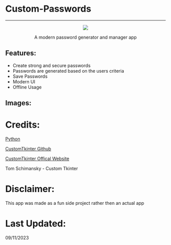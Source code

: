 # Custom-Passwords

---

<div align="center">
  <img src="https://i.imgur.com/XgHLX9m.png" />
  <p align="center"> A modern password generator and manager app </p>
</div>


## Features:

- Create strong and secure passwords
- Passwords are generated based on the users criteria
- Save Passwords
- Modern UI
- Offline Usage

## Images:


# Credits:

[Python](https://www.python.org/)

[CustomTkinter Github](https://github.com/TomSchimansky/CustomTkinter "CustomTkinter")

[CustomTkinter Offical Website](https://github.com/TomSchimansky/CustomTkinter "CustomTkinter](https://customtkinter.tomschimansky.com/)")

Tom Schimansky - Custom Tkinter

# Disclaimer:
This app was made as a fun side project rather then an actual app


# Last Updated:
09/11/2023
